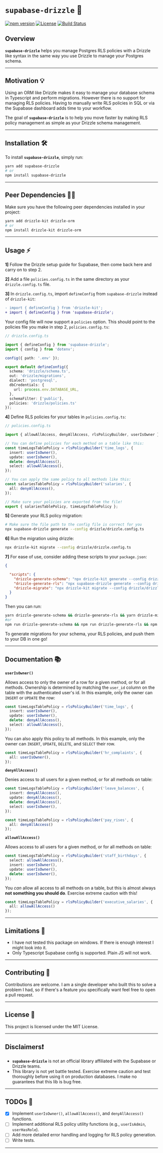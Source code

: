 # `supabase-drizzle` 🚀

[![npm version](https://img.shields.io/npm/v/supabase-drizzle)](https://www.npmjs.com/package/supabase-drizzle)
[![License](https://img.shields.io/github/license/jason-dark/supabase-drizzle)](./LICENSE)
[![Build Status](https://img.shields.io/github/actions/workflow/status/jason-dark/supabase-drizzle/ci.yml)](https://github.com/jason-dark/supabase-drizzle/actions)


## Overview

**`supabase-drizzle`** helps you manage Postgres RLS policies with a Drizzle like syntax in the same way you use Drizzle to manage your Postgres schema.

---

## Motivation 💡

Using an ORM like Drizzle makes it easy to manage your database schema in Typescript and perform migrations. However there is no support for managing RLS policies. Having to manually write RLS policies in SQL or via the Supabase dashboard adds time to your workflow. 

The goal of **`supabase-drizzle`** is to help you move faster by making RLS policy management as simple as your Drizzle schema management.

---

## Installation 🛠

To install **`supabase-drizzle`**, simply run:

```bash
yarn add supabase-drizzle
# or
npm install supabase-drizzle
```
---
## Peer Dependencies 🤜🤛

Make sure you have the following peer dependencies installed in your project:

```bash
yarn add drizzle-kit drizzle-orm
# or
npm install drizzle-kit drizzle-orm
```
---
## Usage ⚡️

**1]** Follow the Drizzle setup guide for Supabase, then come back here and carry on to step 2.

**2]** Add a file `policies.config.ts` in the same directory as your `drizzle.config.ts` file.

**3]** In `drizzle.config.ts`, import `defineConfig` from `supabase-drizzle` instead of `drizzle-kit`:
```diff
- import { defineConfig } from 'drizzle-kit';
+ import { defineConfig } from 'supabase-drizzle';
```
Your config file will now support a `policies` option. This should point to the policies file you make in step 2, `policies.config.ts`:
```typescript
// drizzle.config.ts

import { defineConfig } from 'supabase-drizzle';
import { config } from 'dotenv';

config({ path: '.env' });

export default defineConfig({
  schema: 'drizzle/schema.ts',
  out: 'drizzle/migrations',
  dialect: 'postgresql',
  dbCredentials: {
    url: process.env.DATABASE_URL,
  },
  schemaFilter: ['public'],
  policies: 'drizzle/policies.ts'
});
```
**4]** Define RLS policies for your tables in `policies.config.ts`:
```typescript
// policies.config.ts

import { allowAllAccess, denyAllAccess, rlsPolicyBuilder, userIsOwner } from 'supabase-drizzle';

// You can define policies for each method on a table like this:
const timeLogsTablePolicy = rlsPolicyBuilder('time_logs', {
  insert: userIsOwner(),
  update: userIsOwner(),
  delete: denyAllAccess(),
  select: allowAllAccess(),
});

// You can apply the same policy to all methods like this:
const salariesTablePolicy = rlsPolicyBuilder('salaries', {
  all: denyAllAccess(),
});

// Make sure your policies are exported from the file!
export { salariesTablePolicy, timeLogsTablePolicy };
```
**5]** Generate your RLS policy migration:
```bash
# Make sure the file path to the config file is correct for you
npx supabase-drizzle generate --config drizzle/drizzle.config.ts
```
**6]** Run the migration using drizzle:
```bash
npx drizzle-kit migrate --config drizzle/drizzle.config.ts
```
**7]** For ease of use, consider adding these scripts to your `package.json`:
```json
{

  "scripts": {
    "drizzle-generate-schema": "npx drizzle-kit generate --config drizzle/drizzle.config.ts",
    "drizzle-generate-rls": "npx supabase-drizzle generate --config drizzle/drizzle.config.ts",
    "drizzle-migrate": "npx drizzle-kit migrate --config drizzle/drizzle.config.ts"
  }
}
```
Then you can run:
```bash
yarn drizzle-generate-schema && drizzle-generate-rls && yarn drizzle-migrate
#or
npm run drizzle-generate-schema && npm run drizzle-generate-rls && npm run yarn drizzle-migrate
```
To generate migrations for your schema, your RLS policies, and push them to your DB in one go!

---
## Documentation 📚

**`userIsOwner()`**

Allows access to only the owner of a row for a given method, or for all methods. Ownership is determined by matching the `user_id` column on the table with the authenticated user's id. In this example, only the owner can `INSERT` or `UPDATE` the row: 
```typescript
const timeLogsTablePolicy = rlsPolicyBuilder('time_logs', {
  insert: userIsOwner(),
  update: userIsOwner(),
  delete: denyAllAccess(),
  select: allowAllAccess(),
});
```
You can also apply this policy to all methods. In this example, only the owner can `INSERT`, `UPDATE`, `DELETE`, and `SELECT` their row.
```typescript
const timeLogsTablePolicy = rlsPolicyBuilder('hr_complaints', {
  all: userIsOwner(),
});
```
**`denyAllAccess()`**

Denies access to all users for a given method, or for all methods on table: 
```typescript
const timeLogsTablePolicy = rlsPolicyBuilder('leave_balances', {
  insert: denyAllAccess(),
  update: denyAllAccess(),
  delete: denyAllAccess(),
  select: userIsOwner(),
});
```
```typescript
const timeLogsTablePolicy = rlsPolicyBuilder('pay_rises', {
  all: denyAllAccess()
});
```

**`allowAllAccess()`**

Allows access to all users for a given method, or for all methods on table: 
```typescript
const timeLogsTablePolicy = rlsPolicyBuilder('staff_birthdays', {
  select: allowAllAccess(),
  insert: userIsOwner(),
  update: userIsOwner(),
  delete: userIsOwner(),
});
```
You *can* allow all access to all methods on a table, but this is almost always **not something you should do**. Exercise extreme caution with this!
```typescript
const timeLogsTablePolicy = rlsPolicyBuilder('executive_salaries', {
  all: allowAllAccess()
});
```
---
## Limitations 🚫 

- I have not tested this package on windows. If there is enough interest I might look into it.
- Only Typescript Supabase config is supported. Plain JS will not work.

---
## Contributing 🤝

Contributions are welcome. I am a single developer who built this to solve a problem I had, so if there's a feature you specifically want feel free to open a pull request.

---
## License 📝

This project is licensed under the MIT License.

---
## Disclaimers❗ 

- **`supabase-drizzle`** is not an official library affiliated with the Supabase or Drizzle teams.
- This library is not yet battle tested. Exercise extreme caution and test thoroughly before using it on production databases. I make no guarantees that this lib is bug free.

---
## TODOs 🚧
- [x] Implement `userIsOwner()`, `allowAllAccess()`, and `denyAllAccess()` functions.
- [ ] Implement additional RLS policy utility functions (e.g., `userIsAdmin`, `userHasRole`).
- [ ] Add more detailed error handling and logging for RLS policy generation.
- [ ] Write tests.
 
 ---